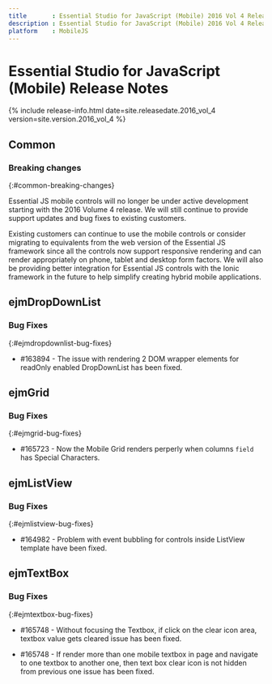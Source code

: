 ```yaml
---
title       : Essential Studio for JavaScript (Mobile) 2016 Vol 4 Release Notes
description : Essential Studio for JavaScript (Mobile) 2016 Vol 4 Release Notes
platform    : MobileJS
---
```


# Essential Studio for JavaScript (Mobile) Release Notes 

{% include release-info.html date=site.releasedate.2016_vol_4 version=site.version.2016_vol_4 %} 





## Common

### Breaking changes
{:#common-breaking-changes}

Essential JS mobile controls will no longer be under active development starting with the 2016 Volume 4 release. We will still continue to provide support updates and bug fixes to existing customers.

Existing customers can continue to use the mobile controls or consider migrating to equivalents from the web version of the Essential JS framework since all the controls now support responsive rendering and can render appropriately on phone, tablet and desktop form factors. We will also be providing better integration for Essential JS controls with the Ionic framework in the future to help simplify creating hybrid mobile applications.
## ejmDropDownList

### Bug Fixes
{:#ejmdropdownlist-bug-fixes}

*  \#163894 - The issue with rendering 2 DOM wrapper elements for readOnly enabled DropDownList has been fixed. 
## ejmGrid

### Bug Fixes
{:#ejmgrid-bug-fixes}

*  \#165723 - Now the Mobile Grid renders perperly when columns `field` has Special Characters.
## ejmListView

### Bug Fixes
{:#ejmlistview-bug-fixes}

*  \#164982 - Problem with event bubbling for controls inside ListView template have been fixed.
## ejmTextBox

### Bug Fixes	
{:#ejmtextbox-bug-fixes}

* \#165748 - Without focusing the Textbox, if click on the clear icon area, textbox value gets cleared issue has been fixed.

* \#165748 - If render more than one mobile textbox in page and navigate to one textbox to another one, then text box clear icon is not hidden from previous one issue has been fixed.
